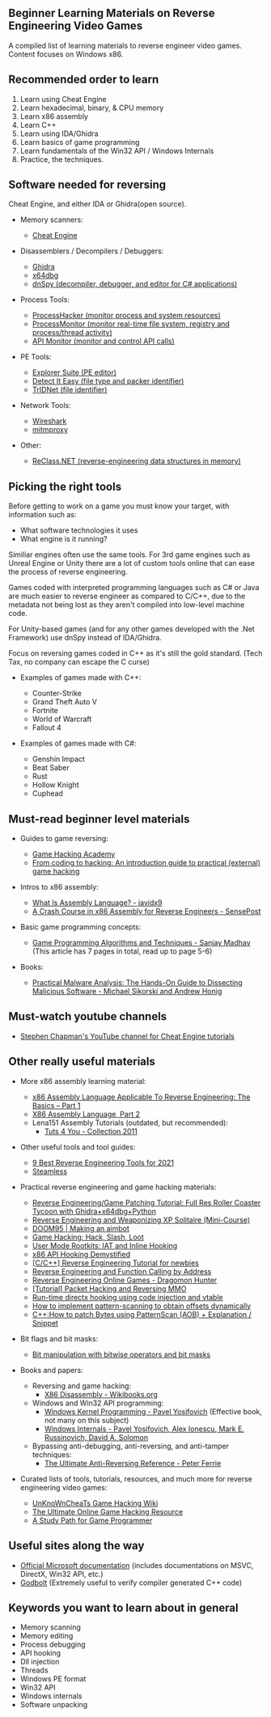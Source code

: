 ## Beginner Learning Materials on Reverse Engineering Video Games

A compiled list of learning materials to reverse engineer video games. <br>
Content focuses on Windows x86.


## Recommended order to learn

1. Learn using Cheat Engine
2. Learn hexadecimal, binary, & CPU memory
3. Learn x86 assembly
4. Learn C++
5. Learn using IDA/Ghidra
6. Learn basics of game programming
7. Learn fundamentals of the Win32 API / Windows Internals
8. Practice, the techniques.

## Software needed for reversing

Cheat Engine, and either IDA or Ghidra(open source).

- Memory scanners:
    - [Cheat Engine](https://www.cheatengine.org/)

- Disassemblers / Decompilers / Debuggers:
    - [Ghidra](https://ghidra-sre.org/)
    - [x64dbg](https://x64dbg.com)
    - [dnSpy (decompiler, debugger, and editor for C# applications)](https://github.com/0xd4d/dnSpy)

- Process Tools:
    - [ProcessHacker (monitor process and system resources)](https://processhacker.sourceforge.io/)
    - [ProcessMonitor (monitor real-time file system, registry and process/thread activity)](https://docs.microsoft.com/sysinternals/downloads/procmon)
    - [API Monitor (monitor and control API calls)](http://www.rohitab.com/apimonitor)

- PE Tools:
    - [Explorer Suite (PE editor)](https://ntcore.com/?page_id=388)
    - [Detect It Easy (file type and packer identifier)](https://ntinfo.biz/index.html)
    - [TrIDNet (file identifier)](https://mark0.net/soft-tridnet-e.html)

- Network Tools:
    - [Wireshark](https://www.wireshark.org)
    - [mitmproxy](https://mitmproxy.org/)

- Other:
    - [ReClass.NET (reverse-engineering data structures in memory)](https://github.com/ReClassNET/ReClass.NET)
    
## Picking the right tools

Before getting to work on a game you must know your target, with information such as:
- What software technologies it uses
- What engine is it running?

Similiar engines often use the same tools. For 3rd game engines such as Unreal Engine or Unity there are a lot of custom tools online that can ease the process of reverse engineering.

Games coded with interpreted programming languages such as C# or Java are much easier to reverse engineer as compared to C/C++, due to the metadata not being lost as they aren't compiled into low-level machine code.

For Unity-based games (and for any other games developed with the .Net Framework) use dnSpy instead of IDA/Ghidra.

Focus on reversing games coded in C++ as it's still the gold standard. (Tech Tax, no company can escape the C curse)

- Examples of games made with C++:
    - Counter-Strike
    - Grand Theft Auto V
    - Fortnite
    - World of Warcraft
    - Fallout 4

- Examples of games made with C#:
    - Genshin Impact
    - Beat Saber
    - Rust
    - Hollow Knight
    - Cuphead

## Must-read beginner level materials

- Guides to game reversing:
    - [Game Hacking Academy](https://gamehacking.academy/)
    - [From coding to hacking: An introduction guide to practical (external) game hacking](https://www.unknowncheats.me/forum/programming-for-beginners/267073-coding-hacking-introduction-guide-practical-external-game-hacking.html)

- Intros to x86 assembly:
    - [What Is Assembly Language? - javidx9](https://www.youtube.com/watch?v=1FXhjErUz58)
    - [A Crash Course in x86 Assembly for Reverse Engineers - SensePost](https://sensepost.com/blogstatic/2014/01/SensePost_crash_course_in_x86_assembly-.pdf)

- Basic game programming concepts:
    - [Game Programming Algorithms and Techniques - Sanjay Madhav](https://www.informit.com/articles/article.aspx?p=2167437&seqNum=2) (This article has 7 pages in total, read up to page 5-6)

- Books:
    - [Practical Malware Analysis: The Hands-On Guide to Dissecting Malicious Software - Michael Sikorski and Andrew Honig](https://www.amazon.com/Practical-Malware-Analysis-Hands-Dissecting/dp/1593272901)   

## Must-watch youtube channels

- [Stephen Chapman's YouTube channel for Cheat Engine tutorials](https://www.youtube.com/c/StephenChapman/videos)

## Other really useful materials

- More x86 assembly learning material:
    - [x86 Assembly Language Applicable To Reverse Engineering: The Basics – Part 1](https://resources.infosecinstitute.com/x86-assembly-language-applicable-to-reverse-engineering-the-basics-part-1/)
    - [X86 Assembly Language, Part 2](https://resources.infosecinstitute.com/x86-assembly-language-part-2/)
    - Lena151 Assembly Tutorials (outdated, but recommended):
        - [Tuts 4 You - Collection 2011](https://forum.tuts4you.com/files/file/1865-tuts-4-you-collection-2011/)

- Other useful tools and tool guides:
    - [9 Best Reverse Engineering Tools for 2021](https://www.apriorit.com/dev-blog/366-software-reverse-engineering-tools)
    - [Steamless](https://github.com/atom0s/Steamless)

- Practical reverse engineering and game hacking materials:
    - [Reverse Engineering/Game Patching Tutorial: Full Res Roller Coaster Tycoon with Ghidra+x64dbg+Python](https://www.youtube.com/watch?v=cwBoUuy4nGc)
    - [Reverse Engineering and Weaponizing XP Solitaire (Mini-Course)](https://www.youtube.com/watch?v=ZmPArvsSii4)
    - [DOOM95 | Making an aimbot](https://web.archive.org/web/20200317042324/https://0x00sec.org/t/doom95-making-an-aimbot/19862)
    - [Game Hacking: Hack, Slash, Loot](https://0x00sec.org/t/game-hacking-hack-slash-loot/3711)
    - [User Mode Rootkits: IAT and Inline Hooking](https://0x00sec.org/t/user-mode-rootkits-iat-and-inline-hooking/1108)
    - [x86 API Hooking Demystified](http://jbremer.org/x86-api-hooking-demystified/)
    - [[C/C++] Reverse Engineering Tutorial for newbies](http://rohitab.com/discuss/topic/35537-cc-reverse-engineering-tutorial-for-newbies/)
    - [Reverse Engineering and Function Calling by Address](https://www.codeproject.com/Articles/29527/Reverse-Engineering-and-Function-Calling-by-Addres)
    - [Reverse Engineering Online Games - Dragomon Hunter](https://0xbaadf00dsec.blogspot.com/2016/01/reverse-engineering-online-games.html)
    - [[Tutorial] Packet Hacking and Reversing MMO](https://progamercity.net/ghack-tut/137-tutorial-packet-hacking-reversing-mmo.html)
    - [Run-time directx hooking using code injection and vtable](http://www.rohitab.com/discuss/topic/34411-run-time-directx-hooking-using-code-injection-and-vtable/)
    - [How to implement pattern-scanning to obtain offsets dynamically](https://www.unknowncheats.me/forum/general-programming-and-reversing/133228-implement-pattern-scanning-obtain-offsets-dynamically.html)
    - [C++:How to patch Bytes using PatternScan (AOB) + Explanation / Snippet](https://www.unknowncheats.me/wiki/C%2B%2B:How_to_patch_Bytes_using_PatternScan_(AOB)_%2B_Explanation_/_Snippet)

- Bit flags and bit masks:
    - [Bit manipulation with bitwise operators and bit masks](https://www.learncpp.com/cpp-tutorial/bit-manipulation-with-bitwise-operators-and-bit-masks/)

- Books and papers:
    - Reversing and game hacking:
        - [X86 Disassembly - Wikibooks.org](https://upload.wikimedia.org/wikipedia/commons/5/53/X86_Disassembly.pdf)
    - Windows and Win32 API programming:
        - [Windows Kernel Programming - Pavel Yosifovich](https://www.amazon.com/Windows-Kernel-Programming-Pavel-Yosifovich/dp/1977593372) (Effective book, not many on this subject)
        - [Windows Internals - Pavel Yosifovich, Alex Ionescu, Mark E. Russinovich, David A. Solomon](https://www.amazon.com/Windows-Internals-Part-architecture-management/dp/0735684189) 
    - Bypassing anti-debugging, anti-reversing, and anti-tamper techniques:
        - [The Ultimate Anti-Reversing Reference - Peter Ferrie](https://anti-reversing.com/Downloads/Anti-Reversing/The_Ultimate_Anti-Reversing_Reference.pdf)

- Curated lists of tools, tutorials, resources, and much more for reverse engineering video games:
    - [UnKnoWnCheaTs Game Hacking Wiki](https://www.unknowncheats.me/wiki/UnKnoWnCheaTs_Game_Hacking_Wiki)
    - [The Ultimate Online Game Hacking Resource](https://github.com/dsasmblr/hacking-online-games)
    - [A Study Path for Game Programmer](https://miloyip.github.io/game-programmer/game-programmer.pdf)

## Useful sites along the way

- [Official Microsoft documentation](https://docs.microsoft.com/en-us/) (includes documentations on MSVC, DirectX, Win32 API, etc.)
- [Godbolt](https://godbolt.org/) (Extremely useful to verify compiler generated C++ code)

## Keywords you want to learn about in general

- Memory scanning
- Memory editing
- Process debugging
- API hooking
- Dll injection
- Threads
- Windows PE format
- Win32 API
- Windows internals
- Software unpacking
